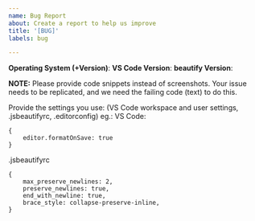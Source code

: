 ```yaml
---
name: Bug Report
about: Create a report to help us improve
title: '[BUG]'
labels: bug

---
```


**Operating System (+Version)**: 
**VS Code Version**: 
**beautify Version**: 

**NOTE:** Please provide code snippets instead of screenshots. Your issue needs to be replicated, and we need the failing code (text) to do this.

Provide the settings you use: 
(VS Code workspace and user settings, .jsbeautifyrc, .editorconfig)
eg.:
VS Code:
```
{
	editor.formatOnSave: true
}
```
.jsbeautifyrc
```
{
	max_preserve_newlines: 2,
	preserve_newlines: true,
	end_with_newline: true,
	brace_style: collapse-preserve-inline,
}
```

